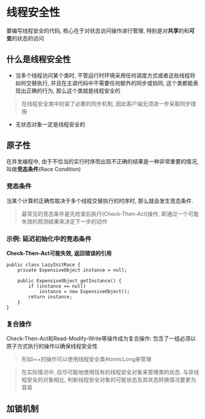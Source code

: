 线程安全性
=============
要编写线程安全的代码, 核心在于对状态访问操作进行管理, 特别是对**共享**的和**可变**的状态的访问

什么是线程安全性
----------
* 当多个线程访问某个类时, 不管运行时环境采用任何调度方式或者这些线程将如何交替执行, 并且在主调代码中不需要任何额外的同步或协同, 这个类都能表现出正确的行为, 那么这个类就是线程安全的

> 在线程安全类中封装了必要的同步机制, 因此客户端无须进一步采取同步措施

* 无状态对象一定是线程安全的

原子性
---------
在并发编程中, 由于不恰当的实行时序而出现不正确的结果是一种非常重要的情况, 叫做**竞态条件**(Race Condition)

### 竞态条件 ###

当某个计算的正确性取决于多个线程交替执行的时序时, 那么就会发生竞态条件.
> 最常见的竞态条件是先检查后执行(Check-Then-Act)操作, 即通过一个可能失效的观测结果来决定下一步的动作

### 示例: 延迟初始化中的竞态条件 ###
**Check-Then-Act可能失效, 返回错误的引用**

	public class LazyInitRace {
		private ExpensiveObject instance = null;
	
		public ExpensiveObject getInstance() {
			if (instance == null)
				instance = new ExpensiveObject();
			return instance;
		}
	}

### 复合操作 ###
Check-Then-Act和Read-Modify-Write等操作成为复合操作: 包含了一组必须以原子方式执行的操作以确保线程安全性

> 形如i++的操作可以使用线程安全类AtomicLong来管理

> 在实际情况中, 应尽可能地使用现有的线程安全对象来管理类的状态. 与非线程安全的对象相比, 判断线程安全对象的可能状态及其状态转换情况要更为容易

加锁机制
--------- 